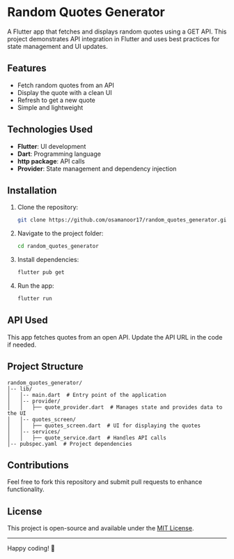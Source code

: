 # Random Quotes Generator

A Flutter app that fetches and displays random quotes using a GET API. This project demonstrates API integration in Flutter and uses best practices for state management and UI updates.

## Features
- Fetch random quotes from an API
- Display the quote with a clean UI
- Refresh to get a new quote
- Simple and lightweight

## Technologies Used
- **Flutter**: UI development
- **Dart**: Programming language
- **http package**: API calls
- **Provider**: State management and dependency injection

## Installation

1. Clone the repository:
   ```sh
   git clone https://github.com/osamanoor17/random_quotes_generator.git
   ```
2. Navigate to the project folder:
   ```sh
   cd random_quotes_generator
   ```
3. Install dependencies:
   ```sh
   flutter pub get
   ```
4. Run the app:
   ```sh
   flutter run
   ```

## API Used
This app fetches quotes from an open API. Update the API URL in the code if needed.

## Project Structure
```
random_quotes_generator/
│-- lib/
│   │-- main.dart  # Entry point of the application
│   │-- provider/
│   │   ├── quote_provider.dart  # Manages state and provides data to the UI
│   │-- quotes_screen/
│   │   ├── quotes_screen.dart  # UI for displaying the quotes
│   │-- services/
│   │   ├── quote_service.dart  # Handles API calls
│-- pubspec.yaml  # Project dependencies
```

## Contributions
Feel free to fork this repository and submit pull requests to enhance functionality.

## License
This project is open-source and available under the [MIT License](LICENSE).

---
Happy coding! 🚀

